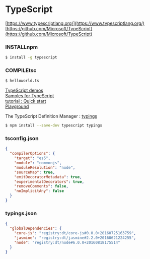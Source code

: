 # TypeScript
[https://www.typescriptlang.org/](https://www.typescriptlang.org/)   
[https://github.com/Microsoft/TypeScript](https://github.com/Microsoft/TypeScript)   

### INSTALLnpm  
```sh
$ install -g typescript 
``` 
### COMPILEtsc   
```sh
$ helloworld.ts  
``` 
[TypeScript demos](http://www.typescriptlang.org/samples/index.html)   
[Samples for TypeScript](https://github.com/xgqfrms-GitHub/TypeScriptSamples)    
[tutorial : Quick start](http://www.typescriptlang.org/docs/tutorial.html)   
[Playground](http://www.typescriptlang.org/play/index.html)  

The TypeScript Definition Manager : [typings](https://github.com/typings/typings)    
```sh
$ npm install --save-dev typescript typings
``` 
### tsconfig.json
```json
{
  "compilerOptions": {
    "target": "es5",
    "module": "commonjs",
    "moduleResolution": "node",
    "sourceMap": true,
    "emitDecoratorMetadata": true,
    "experimentalDecorators": true,
    "removeComments": false,
    "noImplicitAny": false
  }
}
``` 

### typings.json
```json
{
  "globalDependencies": {
    "core-js": "registry:dt/core-js#0.0.0+20160725163759",
    "jasmine": "registry:dt/jasmine#2.2.0+20160621224255",
    "node": "registry:dt/node#6.0.0+20160818175514"
  }
}
